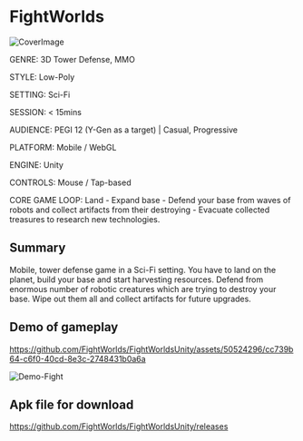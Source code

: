 # FightWorlds

![CoverImage](https://github.com/FightWorlds/FightWorldsUnity/assets/50524296/a369a893-94f0-4de1-a5bf-a74e5fbefcb1)

GENRE: 		3D Tower Defense, MMO

STYLE: 		Low-Poly 

SETTING: 		Sci-Fi

SESSION:		< 15mins

AUDIENCE: 	PEGI 12 (Y-Gen as a target) | Casual, Progressive

PLATFORM: 	Mobile / WebGL

ENGINE: 		Unity

CONTROLS: Mouse / Tap-based

CORE GAME LOOP: Land - Expand base - Defend your base from waves of robots and collect artifacts from their destroying - Evacuate collected treasures to research new technologies.


## Summary

Mobile, tower defense game in a Sci-Fi setting. You have to land on the planet, build your base and start harvesting resources. Defend from enormous number of robotic creatures which are trying to destroy your base. Wipe out them all and collect artifacts for future upgrades.


## Demo of gameplay

https://github.com/FightWorlds/FightWorldsUnity/assets/50524296/cc739b64-c6f0-40cd-8e3c-2748431b0a6a

![Demo-Fight](https://github.com/FightWorlds/FightWorldsUnity/assets/50524296/bf25dd16-6647-4a8a-9874-606eff245d7d)


## Apk file for download
https://github.com/FightWorlds/FightWorldsUnity/releases
